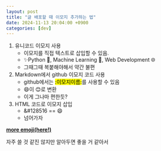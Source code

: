 ```yaml
---
layout: post
title: "글 배포할 때 이모지 추가하는 법"
date: 2024-11-13 20:04:00 +0900
categories: [dev]
---
```


1. 유니코드 이모지 사용
   - 이모지를 직접 텍스트로 삽입할 수 있음.
   - ✨Python 🐍, Machine Learning 🤖, Web Development 🌐
   - 그때그때 복붙해야해서 약간 불편
3. Markdown에서 github 이모지 코드 사용
   - github에서는 <mark>:이모지이름:</mark>를 사용할 수 있음
   - :smile:이 😊로 변환
   - 이게 그나마 편한듯?
3. HTML 코드로 이모지 삽입
   - &#128516 == &#128516;
   - 넘어가자

[**more emoji(here!)**](https://gist.github.com/rxaviers/7360908)

자주 쓸 것 같진 않지만 알아두면 좋을 거 같아서
